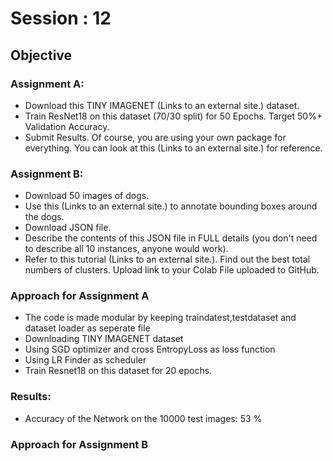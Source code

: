 # Session : 12

## Objective

### Assignment A:

- Download this TINY IMAGENET (Links to an external site.) dataset. 
- Train ResNet18 on this dataset (70/30 split) for 50 Epochs. Target 50%+ Validation Accuracy. 
- Submit Results. Of course, you are using your own package for everything. You can look at this (Links to an external site.) for reference. 

### Assignment B:
- Download 50 images of dogs. 
- Use this (Links to an external site.) to annotate bounding boxes around the dogs.
- Download JSON file. 
- Describe the contents of this JSON file in FULL details (you don't need to describe all 10 instances, anyone would work). 
- Refer to this tutorial (Links to an external site.). Find out the best total numbers of clusters. Upload link to your Colab File uploaded to GitHub. 


### Approach for Assignment A

- The code is made modular by keeping traindatest,testdataset and dataset loader as seperate file
- Downloading TINY IMAGENET dataset 
- Using SGD optimizer and cross EntropyLoss  as loss function
- Using LR Finder as scheduler
- Train Resnet18 on this dataset for 20 epochs.

### Results:

- Accuracy of the Network on the 10000 test images: 53 %

### Approach for Assignment B

